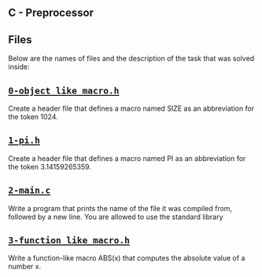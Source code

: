 ## C - Preprocessor

## Files
Below are the names of files and the description of the task that was solved inside:

## [`0-object_like_macro.h`](0-object_like_macro.h)
Create a header file that defines a macro named SIZE as an abbreviation for the token 1024.

## [`1-pi.h`](1-pi.h)
Create a header file that defines a macro named PI as an abbreviation for the token 3.14159265359.

## [`2-main.c`](2-main.c)
Write a program that prints the name of the file it was compiled from, followed by a new line.
You are allowed to use the standard library

## [`3-function_like_macro.h`](3-function_like_macro.h)
Write a function-like macro ABS(x) that computes the absolute value of a number x.
